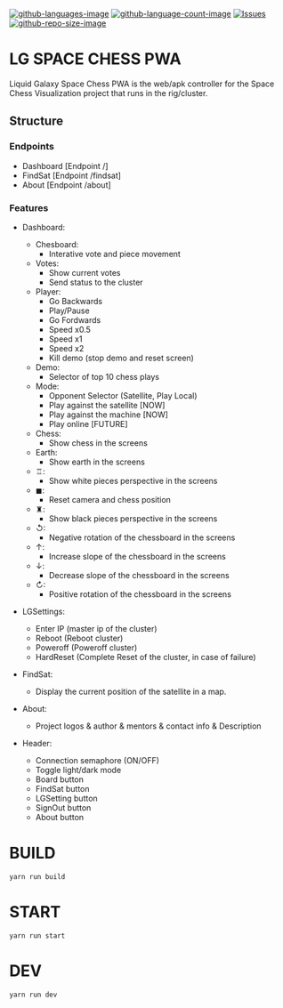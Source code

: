 [![github-languages-image](https://img.shields.io/github/languages/top/PabloSanchi/LG-SPACE-CHESS-PWA.svg?color=red)]()
[![github-language-count-image](https://img.shields.io/github/languages/count/PabloSanchi/LG-SPACE-CHESS-PWA.svg)]()
[![Issues](https://img.shields.io/github/issues/PabloSanchi/LG-SPACE-CHESS-PWA.svg)](https://github.com/PabloSanchi/LG-SPACE-CHESS-PWA/issues)
[![github-repo-size-image](https://img.shields.io/github/repo-size/PabloSanchi/LG-SPACE-CHESS-PWA.svg?color=yellow)]()


# LG SPACE CHESS PWA
Liquid Galaxy Space Chess PWA is the web/apk controller for the Space Chess Visualization project that runs in the rig/cluster.

## Structure
### Endpoints
- Dashboard [Endpoint /]
- FindSat [Endpoint /findsat]
- About [Endpoint /about]

### Features

- Dashboard:
  - Chesboard:
    - Interative vote and piece movement
  - Votes:
    - Show current votes
    - Send status to the cluster
  - Player:
    - Go Backwards
    - Play/Pause
    - Go Fordwards
    - Speed x0.5
    - Speed x1
    - Speed x2
    - Kill demo (stop demo and reset screen)
  - Demo:
    - Selector of top 10 chess plays
  - Mode:
    - Opponent Selector (Satellite, Play Local)
    - Play against the satellite [NOW]
    - Play against the machine [NOW]
    - Play online [FUTURE]
  - Chess:
    - Show chess in the screens
  - Earth:
    - Show earth in the screens
  - ♖:
    - Show white pieces perspective in the screens
  - ◼:
    - Reset camera and chess position
  - ♜:
    - Show black pieces perspective in the screens
  - ↺: 
    - Negative rotation of the chessboard in the screens
  - ↑:
    - Increase slope of the chessboard in the screens
  - ↓:
    - Decrease slope of the chessboard in the screens
  - ↻:
    - Positive rotation of the chessboard in the screens


- LGSettings:
  - Enter IP (master ip of the cluster)
  - Reboot (Reboot cluster)
  - Poweroff (Poweroff cluster)
  - HardReset (Complete Reset of the cluster, in case of failure)

- FindSat:
  - Display the current position of the satellite in a map.

- About:
  - Project logos & author & mentors & contact info & Description

- Header:
  - Connection semaphore (ON/OFF)
  - Toggle light/dark mode
  - Board button
  - FindSat button
  - LGSetting button
  - SignOut button
  - About button


# BUILD
```
yarn run build
```
# START
```
yarn run start
```

# DEV
```
yarn run dev
```

